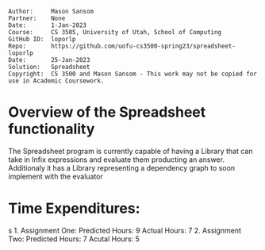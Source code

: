 ```
Author:     Mason Sansom
Partner:    None
Date:       1-Jan-2023
Course:     CS 3505, University of Utah, School of Computing
GitHub ID:  loporlp
Repo:       https://github.com/uofu-cs3500-spring23/spreadsheet-loporlp
Date:       25-Jan-2023
Solution:   Spreadsheet
Copyright:  CS 3500 and Mason Sansom - This work may not be copied for use in Academic Coursework.
```

# Overview of the Spreadsheet functionality

The Spreadsheet program is currently capable of having a Library that can take in Infix
expressions and evaluate them producting an answer. Additionaly it has a Library representing 
a dependency graph to soon implement with the evaluator

# Time Expenditures:
s
    1. Assignment One:   Predicted Hours:          9       Actual Hours:   7
    2. Assignment Two:   Predicted Hours:          7       Acutal Hours:   5